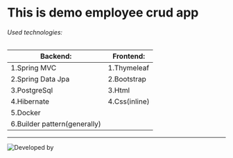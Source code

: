 # This is demo employee crud app
###### Used technologies:
| Backend: |  Frontend: |
| --- | --- |
| 1.Spring MVC |  1.Thymeleaf |
| 2.Spring Data Jpa |  2.Bootstrap 
| 3.PostgreSql |  3.Html |
| 4.Hibernate |  4.Css(inline) |
| 5.Docker |
| 6.Builder pattern(generally) |



-------------------------------------------------------------------------------------------------------------------

![Developed by](https://github.com/cyberking11011/employee_app/assets/113684967/8980cdca-92e9-42ec-a4ab-03d9aaaa72e0)



